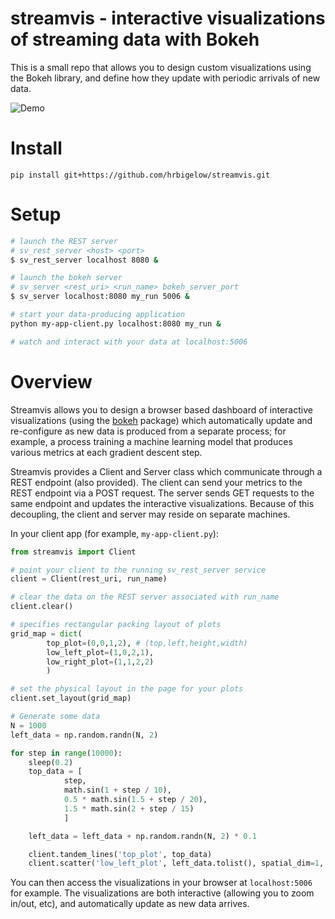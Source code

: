 # streamvis - interactive visualizations of streaming data with Bokeh

This is a small repo that allows you to design custom visualizations using the Bokeh
library, and define how they update with periodic arrivals of new data.

![Demo](data/demo.gif)

# Install

    pip install git+https://github.com/hrbigelow/streamvis.git

# Setup

```bash
# launch the REST server
# sv_rest_server <host> <port> 
$ sv_rest_server localhost 8080 &

# launch the bokeh server
# sv_server <rest_uri> <run_name> bokeh_server_port
$ sv_server localhost:8080 my_run 5006 &

# start your data-producing application
python my-app-client.py localhost:8080 my_run &

# watch and interact with your data at localhost:5006
```

# Overview

Streamvis allows you to design a browser based dashboard of interactive
visualizations (using the [bokeh](https://github.com/bokeh/bokeh) package) which
automatically update and re-configure as new data is produced from a separate
process; for example, a process training a machine learning model that produces
various metrics at each gradient descent step.

Streamvis provides a Client and Server class which communicate through a REST
endpoint (also provided).  The client can send your metrics to the REST endpoint via
a POST request.  The server sends GET requests to the same endpoint and updates the
interactive visualizations.  Because of this decoupling, the client and server may
reside on separate machines.

In your client app (for example, `my-app-client.py`):

```python
from streamvis import Client

# point your client to the running sv_rest_server service
client = Client(rest_uri, run_name)

# clear the data on the REST server associated with run_name
client.clear()

# specifies rectangular packing layout of plots
grid_map = dict(
        top_plot=(0,0,1,2), # (top,left,height,width)
        low_left_plot=(1,0,2,1),
        low_right_plot=(1,1,2,2)
        )

# set the physical layout in the page for your plots
client.set_layout(grid_map)

# Generate some data 
N = 1000
left_data = np.random.randn(N, 2)

for step in range(10000):
    sleep(0.2)
    top_data = [
            step,
            math.sin(1 + step / 10),
            0.5 * math.sin(1.5 + step / 20),
            1.5 * math.sin(2 + step / 15) 
            ]

    left_data = left_data + np.random.randn(N, 2) * 0.1

    client.tandem_lines('top_plot', top_data) 
    client.scatter('low_left_plot', left_data.tolist(), spatial_dim=1, append=False)
```

You can then access the visualizations in your browser at `localhost:5006` for
example.  The visualizations are both interactive (allowing you to zoom in/out, etc),
and automatically update as new data arrives.

